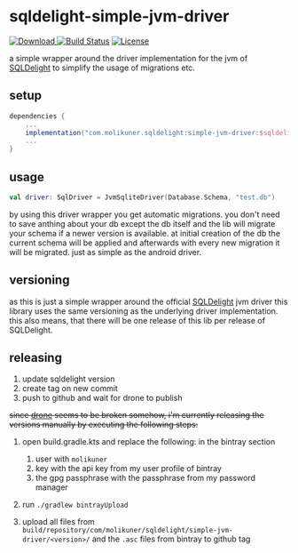 # sqldelight-simple-jvm-driver

[![Download](https://api.bintray.com/packages/molikuner/maven-extensions/sqldelight-simple-jvm-driver/images/download.svg) ](https://bintray.com/molikuner/maven-extensions/sqldelight-simple-jvm-driver/_latestVersion)
[![Build Status](https://cloud.drone.io/api/badges/molikuner/sqldelight-simple-jvm-driver/status.svg)](https://cloud.drone.io/molikuner/sqldelight-simple-jvm-driver)
[![License](https://img.shields.io/badge/License-Apache%202.0-blue.svg)](https://opensource.org/licenses/Apache-2.0)

a simple wrapper around the driver implementation for the jvm of [SQLDelight](https://github.com/cashapp/sqldelight) to simplify the usage of migrations etc.

## setup

```gradle
dependencies {
    ...
    implementation("com.molikuner.sqldelight:simple-jvm-driver:$sqldelightVersion")
    ...
}
```

## usage

```Kotlin
val driver: SqlDriver = JvmSqliteDriver(Database.Schema, "test.db")
```
by using this driver wrapper you get automatic migrations. you don't need to save anthing about your db except
the db itself and the lib will migrate your schema if a newer version is available. at initial creation of the
db the current schema will be applied and afterwards with every new migration it will be migrated. just as simple
as the android driver.

## versioning

as this is just a simple wrapper around the official [SQLDelight](https://github.com/cashapp/sqldelight) jvm driver
this library uses the same versioning as the underlying driver implementation. this also means, that there will be one release
of this lib per release of SQLDelight.

## releasing

1. update sqldelight version
2. create tag on new commit
3. push to github and wait for drone to publish

~~since [drone](https://drone.io) seems to be broken somehow, i'm currently releasing the versions manually by executing the following steps:~~

1. open build.gradle.kts and replace the following: in the bintray section
   1. user with `molikuner`
   2. key with the api key from my user profile of bintray
   3. the gpg passphrase with the passphrase from my password manager

2. run `./gradlew bintrayUpload`
3. upload all files from `build/repository/com/molikuner/sqldelight/simple-jvm-driver/<version>/` and the `.asc` files from bintray to github tag
